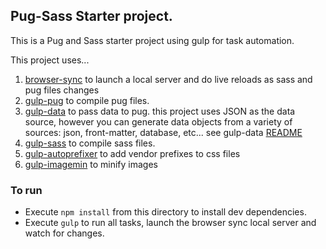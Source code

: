## Pug-Sass Starter project.

This is a Pug and Sass starter project using gulp for task automation.

This project uses...

1. [browser-sync](https://github.com/browsersync/browser-sync) to launch a local server and do live reloads as sass and pug files changes
2. [gulp-pug](https://github.com/jamen/gulp-pug) to compile pug files.
3. [gulp-data](https://github.com/colynb/gulp-data) to pass data to pug. this project uses JSON as the data source, however you can generate data objects from a variety of sources: json, front-matter, database, etc... see gulp-data [README](https://github.com/colynb/gulp-data)
4. [gulp-sass](https://github.com/dlmanning/gulp-sass) to compile sass files.
5. [gulp-autoprefixer](https://github.com/sindresorhus/gulp-autoprefixer) to add vendor prefixes to css files
6. [gulp-imagemin](https://github.com/sindresorhus/gulp-imagemin) to minify images

### To run
- Execute `npm install` from this directory to install dev dependencies.
- Execute `gulp` to run all tasks, launch the browser sync local server and watch for changes.
